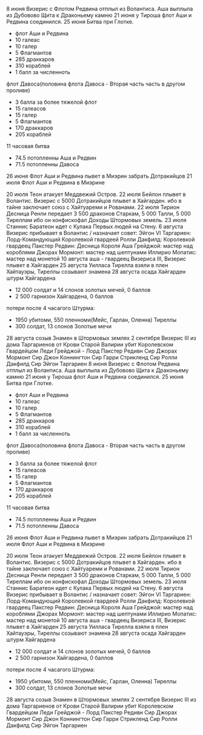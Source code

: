 8 июня Визерис с Флотом Редвина отплыл из Волантиса. Аша выплыла из Дубовово Щита к Драконьему камню
21 июня у Тироша флот Аши и Редвина соединился.
25 июня Битва при Глотке.

- флот Аши и Редвина
- 10 галеас
- 10 галер
- 5 Флагмантов
- 285 драккаров
- 310 кораблей
- 1 балл за численноть

флот Давоса(половина флота Давоса - Вторая часть часть в другом проливе)

- 3 балла за более тяжелой флот
- 15 галеасов
- 15 галер
- 5 Флагмантов
- 170 драккаров
- 205 кораблей

11 часовая битва

- 74.5 потопленны Аша и Редвин
- 71.5 потопленны Давоса

26 июня Флот Аши и Редвина пывет в Миэрин забрать Дотракийцов
21 июля Флот Аши и Редвина в Миэрине

20 июля Теон атакует Меддвежий Остров.
22 июля Бейлон плывет в Волантис. Визерис с 5000 Дотракийцов плывет в Хайгарден. ибо в тайне заключает союз с Хайтуареми и Рованами.
22 июля Тирион Десница Ренли передает 3 500 драконов Старкам, 5 000 Талли, 5 000 Тиреллам ибо он конфискофал Доходы Штормовых земель.
23 июля Станнис Баратеон идет с Кулака Первых людей на Стену.
6 августа Визерис прибывает в Волантис / назначает совет:
Эйгон VI Таргариен: Лорд-Командующий Королевкой гвардеей
Ролли Дакфилд: Королевкой гвардеец
Пакстер Редвин: Десница Короля
Аша Грейджой: мастер над короблями
Джорах Мормонт: мастер над шептунами
Иллирио Мопатис: мастер над монетой
10 августа аша - гвардеец Визериса III, Визерис плывет в Хайгарден
25 августа Уилласа Тирелла взяли в плен Хайтауэры, Тиреллы созывают знамена
28 августа осада Хайгарден
штурм Хайгардена

- 12 000 солдат и 14 слонов золотых мечей, 0 баллов
- 2 500 гарнизон Хайгардена, 0 баллов

потери после 4 часагого Штурма:

- 1950 убитоми, 550 пленноми(Мейс, Гарлан, Оленна) Тиреллы
- 300 солдат, 13 слонов Золотые мечи

28 августа созыв Знамен в Штормовых землях
2 сентября Визерис III из дома Таргариенов от Крови Старой Валирии убит Королевском Гвардейцом Леди Грейджой -
Лорд Пакстер Редивн
Сир Джорах Мормонт
Сир Джон Коннингтон
Сир Гарри Стрикленд
Сир Ролли Дакфилд
Сир Эйгон Таргариен
8 июня Визерис с Флотом Редвина отплыл из Волантиса. Аша выплыла из Дубовово Щита к Драконьему камню
21 июня у Тироша флот Аши и Редвина соединился.
25 июня Битва при Глотке.

- флот Аши и Редвина
- 10 галеас
- 10 галер
- 5 Флагмантов
- 285 драккаров
- 310 кораблей
- 1 балл за численноть

флот Давоса(половина флота Давоса - Вторая часть часть в другом проливе)

- 3 балла за более тяжелой флот
- 15 галеасов
- 15 галер
- 5 Флагмантов
- 170 драккаров
- 205 кораблей

11 часовая битва

- 74.5 потопленны Аша и Редвин
- 71.5 потопленны Давоса

26 июня Флот Аши и Редвина пывет в Миэрин забрать Дотракийцов
21 июля Флот Аши и Редвина в Миэрине

20 июля Теон атакует Меддвежий Остров.
22 июля Бейлон плывет в Волантис. Визерис с 5000 Дотракийцов плывет в Хайгарден. ибо в тайне заключает союз с Хайтуареми и Рованами.
22 июля Тирион Десница Ренли передает 3 500 драконов Старкам, 5 000 Талли, 5 000 Тиреллам ибо он конфискофал Доходы Штормовых земель.
23 июля Станнис Баратеон идет с Кулака Первых людей на Стену.
6 августа Визерис прибывает в Волантис / назначает совет:
Эйгон VI Таргариен: Лорд-Командующий Королевкой гвардеей
Ролли Дакфилд: Королевкой гвардеец
Пакстер Редвин: Десница Короля
Аша Грейджой: мастер над короблями
Джорах Мормонт: мастер над шептунами
Иллирио Мопатис: мастер над монетой
10 августа аша - гвардеец Визериса III, Визерис плывет в Хайгарден
25 августа Уилласа Тирелла взяли в плен Хайтауэры, Тиреллы созывают знамена
28 августа осада Хайгарден
штурм Хайгардена

- 12 000 солдат и 14 слонов золотых мечей, 0 баллов
- 2 500 гарнизон Хайгардена, 0 баллов

потери после 4 часагого Штурма:

- 1950 убитоми, 550 пленноми(Мейс, Гарлан, Оленна) Тиреллы
- 300 солдат, 13 слонов Золотые мечи

28 августа созыв Знамен в Штормовых землях
2 сентября Визерис III из дома Таргариенов от Крови Старой Валирии убит Королевском Гвардейцом Леди Грейджой -
Лорд Пакстер Редивн
Сир Джорах Мормонт
Сир Джон Коннингтон
Сир Гарри Стрикленд
Сир Ролли Дакфилд
Сир Эйгон Таргариен
